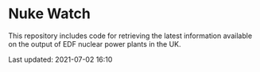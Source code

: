# Nuke Watch

This repository includes code for retrieving the latest information available on the output of EDF nuclear power plants in the UK.

Last updated: 2021-07-02 16:10